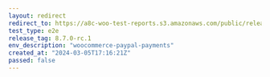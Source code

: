 ```yaml
---
layout: redirect
redirect_to: https://a8c-woo-test-reports.s3.amazonaws.com/public/release/8.7.0-rc.1/woocommerce-paypal-payments/e2e/index.html
test_type: e2e
release_tag: 8.7.0-rc.1
env_description: "woocommerce-paypal-payments"
created_at: "2024-03-05T17:16:21Z"
passed: false
---
```

